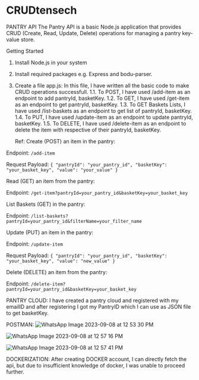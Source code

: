 # CRUDtensech

PANTRY API
The Pantry API is a basic Node.js application that provides CRUD (Create, Read, Update, Delete) operations for managing a pantry key-value store.

Getting Started
1. Install Node.js in your system
2. Install required packages e.g. Express and bodu-parser.
3. Create a file app.js:
   In this file, I have written all the basic code to make CRUD operations successfull.
   1.1. To POST, I have used /add-item as an endpoint to add pantryId, basketKey.
   1.2. To GET, I have used /get-item as an endpoint to get pantryId, basketKey.
   1.3. To GET Baskets Lists, I have used /list-baskets as an endpoint to get list of pantryId, basketKey.
   1.4. To PUT, I have used /update-item as an endpoint to update pantryId, basketKey.
   1.5. To DELETE, I have used /delete-item as an endpoint to delete the item with respective of their pantryId, basketKey.

   Ref:
   Create (POST) an item in the pantry:

Endpoint: `/add-item`

Request Payload: `{ "pantryId": "your_pantry_id", "basketKey": "your_basket_key", "value": "your_value" }`

Read (GET) an item from the pantry:

Endpoint: `/get-item?pantryId=your_pantry_id&basketKey=your_basket_key`

List Baskets (GET) in the pantry:

Endpoint: `/list-baskets?pantryId=your_pantry_id&filterName=your_filter_name`

Update (PUT) an item in the pantry:

Endpoint: `/update-item`

Request Payload: `{ "pantryId": "your_pantry_id", "basketKey": "your_basket_key", "value": "new_value" }`

Delete (DELETE) an item from the pantry:

Endpoint: `/delete-item?pantryId=your_pantry_id&basketKey=your_basket_key`


   PANTRY CLOUD:
   I have created a pantry cloud and registered with my emailID and after registering I got my PantryID which I can use as JSON file to get basketKey.


POSTMAN:
   ![WhatsApp Image 2023-09-08 at 12 53 30 PM](https://github.com/ishikagupta19/CRUDtensech/assets/83855992/835341e5-c245-48de-a6d3-2912e57bfe86)

![WhatsApp Image 2023-09-08 at 12 57 16 PM](https://github.com/ishikagupta19/CRUDtensech/assets/83855992/b743ba0f-5d0d-4e49-a26f-57d89771f992)

![WhatsApp Image 2023-09-08 at 12 57 41 PM](https://github.com/ishikagupta19/CRUDtensech/assets/83855992/35b34f16-8adf-486a-9b51-68cfeaba0781)


DOCKERIZATION:
After creating DOCKER account, I can directly fetch the api, but due to insufficient knowledge of docker, I was unable to proceed further.
